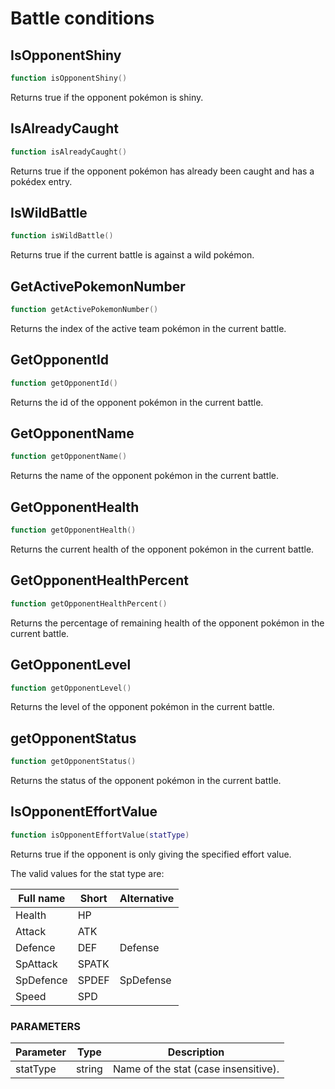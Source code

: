 # Battle conditions

## IsOpponentShiny

```lua
function isOpponentShiny()
```

Returns true if the opponent pokémon is shiny.

## IsAlreadyCaught

```lua
function isAlreadyCaught()
```

Returns true if the opponent pokémon has already been caught and has a pokédex entry.

## IsWildBattle

```lua
function isWildBattle()
```

Returns true if the current battle is against a wild pokémon.

## GetActivePokemonNumber

```lua
function getActivePokemonNumber()
```

Returns the index of the active team pokémon in the current battle.

## GetOpponentId

```lua
function getOpponentId()
```

Returns the id of the opponent pokémon in the current battle.

## GetOpponentName

```lua
function getOpponentName()
```

Returns the name of the opponent pokémon in the current battle.

## GetOpponentHealth

```lua
function getOpponentHealth()
```

Returns the current health of the opponent pokémon in the current battle.

## GetOpponentHealthPercent

```lua
function getOpponentHealthPercent()
```

Returns the percentage of remaining health of the opponent pokémon in the current battle.

## GetOpponentLevel

```lua
function getOpponentLevel()
```

Returns the level of the opponent pokémon in the current battle.

## getOpponentStatus

```lua
function getOpponentStatus()
```

Returns the status of the opponent pokémon in the current battle.

## IsOpponentEffortValue

```lua
function isOpponentEffortValue(statType)
```

Returns true if the opponent is only giving the specified effort value.

The valid values for the stat type are:

Full name | Short  | Alternative
--------- | ------ | -----------
Health    | HP     |
Attack    | ATK    |
Defence   | DEF    | Defense
SpAttack  | SPATK  |
SpDefence | SPDEF  | SpDefense
Speed     | SPD    |

### PARAMETERS

Parameter | Type   | Description
--------- | ------ | -----------
statType  | string | Name of the stat (case insensitive).

